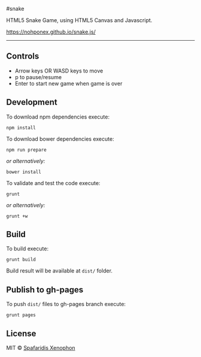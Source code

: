 #snake

HTML5 Snake Game, using HTML5 Canvas and Javascript.

<https://nohponex.github.io/snake.js/>

---------------------------------------
Controls
-------------
- Arrow keys OR WASD keys to move
- p to pause/resume
- Enter to start new game when game is over


Development
-------------
To download npm dependencies execute:
```shell
npm install
```

To download bower dependencies execute:
```shell
npm run prepare
```
*or alternatively:*
```shell
bower install
```

To validate and test the code execute:

```shell
grunt
```
*or alternatively:*
```shell
grunt +w
```

Build
-------------
To build execute:

```shell
grunt build
```
Build result will be available at `dist/` folder.

Publish to gh-pages
-------------
To push `dist/` files to gh-pages branch execute:

```shell
grunt pages
```

License
-------------
MIT © [Spafaridis Xenophon](https://nohponex.gr)